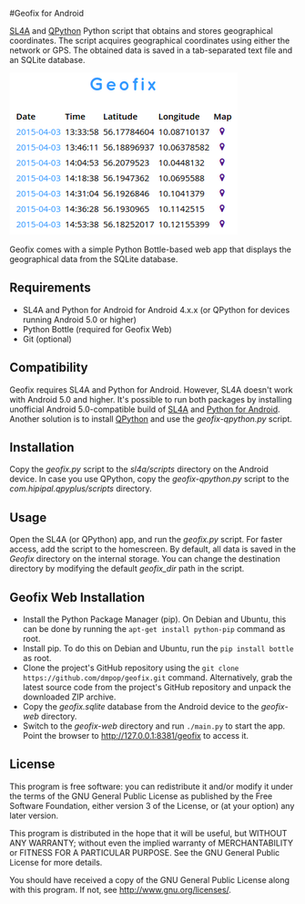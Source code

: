 #Geofix for Android

[SL4A](https://code.google.com/p/android-scripting/) and [QPython](http://qpython.com/) Python script that obtains and stores geographical coordinates. The script acquires geographical coordinates using either the network or GPS. The obtained data is saved in a tab-separated text file and an SQLite database.

![](geofix-web/geofix-web.png)

Geofix comes with a simple Python Bottle-based web app that displays the geographical data from the SQLite database.

## Requirements

- SL4A and Python for Android for Android 4.x.x (or QPython for devices running Android 5.0 or higher)
- Python Bottle (required for Geofix Web)
- Git (optional)

## Compatibility

Geofix requires SL4A and Python for Android. However, SL4A doesn't work with Android 5.0 and higher. It's possible to run both packages by installing unofficial Android 5.0-compatible build of [SL4A](https://github.com/kuri65536/sl4a) and [Python for Android](https://github.com/kuri65536/python-for-android). Another solution is to install [QPython](http://qpython.com/) and use the *geofix-qpython.py* script.

## Installation

Copy the *geofix.py* script to the *sl4a/scripts* directory on the Android device. In case you use QPython, copy the *geofix-qpython.py* script to the *com.hipipal.qpyplus/scripts* directory.

## Usage

Open the SL4A (or QPython) app, and run the *geofix.py* script. For faster access, add the script to the homescreen. By default, all data is saved in the *Geofix* directory on the internal storage. You can change the destination directory by modifying the default *geofix_dir* path in the script.

## Geofix Web Installation

- Install the Python Package Manager (pip). On Debian and Ubuntu, this can be done by running the `apt-get install python-pip` command as root.
- Install pip. To do this on Debian and Ubuntu, run the `pip install bottle` as root.
- Clone the project's GitHub repository using the `git clone https://github.com/dmpop/geofix.git` command. Alternatively, grab the latest source code from the project's GitHub repository and unpack the downloaded ZIP archive.
- Copy the *geofix.sqlite* database from the Android device to the *geofix-web* directory.
- Switch to the *geofix-web* directory and run `./main.py` to start the app. Point the browser to http://127.0.0.1:8381/geofix to access it.

## License

This program is free software: you can redistribute it and/or modify it under the terms of the GNU General Public License as published by the Free Software Foundation, either version 3 of the License, or (at your option) any later version.

This program is distributed in the hope that it will be useful, but WITHOUT ANY WARRANTY; without even the implied warranty of MERCHANTABILITY or FITNESS FOR A PARTICULAR PURPOSE.  See the GNU General Public License for more details.

You should have received a copy of the GNU General Public License along with this program.  If not, see <http://www.gnu.org/licenses/>.
